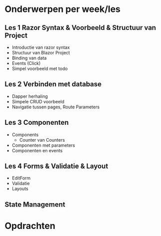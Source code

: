 # Onderwerpen per week/les

## Les 1 Razor Syntax & Voorbeeld & Structuur van Project
- Introductie van razor syntax
- Structuur van Blazor Project
- Binding van data
- Events (Click)
- Simpel voorbeeld met todo

## Les 2 Verbinden met database 
- Dapper herhaling
- Simpele CRUD voorbeeld
- Navigatie tussen pages, Route Parameters

## Les 3 Componenten
- Components
    - Counter van Counters
- Componenten met parameters
- Componenten en events

## Les 4 Forms & Validatie & Layout
- EditForm
- Validatie
- Layouts

## State Management






# Opdrachten